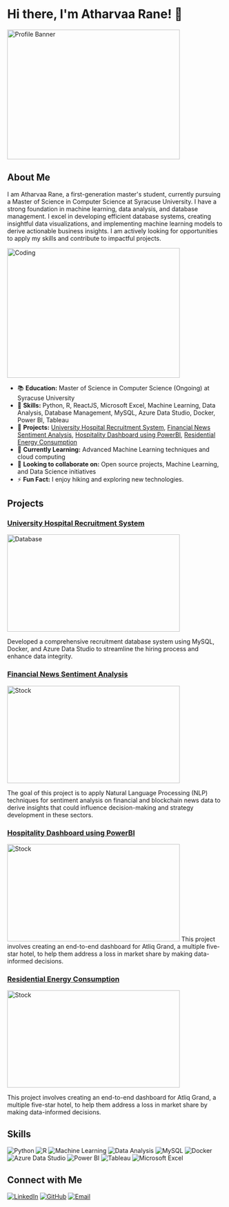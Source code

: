 # Hi there, I'm Atharvaa Rane! 👋
<img src="https://media.giphy.com/media/LaVp0AyqR5bGsC5Cbm/giphy.gif?cid=790b7611ht7h3pms3rsejedvtx13k5w3d4qrabw1s7eqjdq2&ep=v1_gifs_search&rid=giphy.gif&ct=g" width="400" height="300" alt="Profile Banner">

## About Me

I am Atharvaa Rane, a first-generation master's student, currently pursuing a Master of Science in Computer Science at Syracuse University. I have a strong foundation in machine learning, data analysis, and database management. I excel in developing efficient database systems, creating insightful data visualizations, and implementing machine learning models to derive actionable business insights. I am actively looking for opportunities to apply my skills and contribute to impactful projects.

<img src="https://media.giphy.com/media/IiHtE9KJTiiu6XOsEP/giphy.gif?cid=ecf05e47vf1n1kv4ran7ndi7k7gv3cu88xuiws7b8mr5zf9e&ep=v1_gifs_related&rid=giphy.gif&ct=g"
 width="400" height="300" alt="Coding">

- 📚 **Education:** Master of Science in Computer Science (Ongoing) at Syracuse University
- 🌟 **Skills:** Python, R, ReactJS, Microsoft Excel, Machine Learning, Data Analysis, Database Management, MySQL, Azure Data Studio, Docker, Power BI, Tableau
- 🔭 **Projects:** [University Hospital Recruitment System](https://github.com/atharvaa27/University_Hospital_Recruitment), [Financial News Sentiment Analysis](https://github.com/atharvaa27/NLP_FinancialNews_SentimentAnalysis), [Hospitality Dashboard using PowerBI](https://github.com/atharvaa27/Hospitality_Dashboard_using_PowerBI), [Residential Energy Consumption](https://github.com/atharvaa27/Residential_Energy_Consumption)
- 🌱 **Currently Learning:** Advanced Machine Learning techniques and cloud computing
- 👯 **Looking to collaborate on:** Open source projects, Machine Learning, and Data Science initiatives
- ⚡ **Fun Fact:** I enjoy hiking and exploring new technologies.

## Projects

### [University Hospital Recruitment System](https://github.com/atharvaa27/University_Hospital_Recruitment)
<img src="https://media.giphy.com/media/3o6MbpQEYfJXcwdgCQ/giphy.gif?cid=ecf05e47ryr736dgoq8iyhlfyt741miq7bjpm9ycgmcxzyia&ep=v1_gifs_related&rid=giphy.gif&ct=g" width="400" height="225" alt="Database">

Developed a comprehensive recruitment database system using MySQL, Docker, and Azure Data Studio to streamline the hiring process and enhance data integrity.

### [Financial News Sentiment Analysis](https://github.com/atharvaa27/NLP_FinancialNews_SentimentAnalysis)
<img src="https://media.giphy.com/media/FzM6t9qJl39BxevREi/giphy.gif?cid=790b7611dfj7kpj15pi8ibjenl7tt8tl3wuu5qmusy8tus68&ep=v1_gifs_search&rid=giphy.gif&ct=g" width="400" height="225" alt="Stock">

The goal of this project is to apply Natural Language Processing (NLP) techniques for sentiment analysis on financial and blockchain news data to derive insights that could influence decision-making and strategy development in these sectors.

### [Hospitality Dashboard using PowerBI](https://github.com/atharvaa27/Hospitality_Dashboard_using_PowerBI)
<img src="https://media.giphy.com/media/iRIf7MAdvOIbdxK4rR/giphy.gif?cid=ecf05e47pppw634m0ljlfqes7smo9vk2hslyejq0t12b8awe&ep=v1_gifs_related&rid=giphy.gif&ct=g" width="400" height="225" alt="Stock">
This project involves creating an end-to-end dashboard for Atliq Grand, a multiple five-star hotel, to help them address a loss in market share by making data-informed decisions.


### [Residential Energy Consumption](https://github.com/atharvaa27/Residential_Energy_Consumption)
<img src="https://media.giphy.com/media/v1.Y2lkPTc5MGI3NjExeHBhZzEzZ3UzNGRzOGFzMTlsdnJneXl5MzF5Zzgyano5cm9ybjlmZiZlcD12MV9naWZzX3NlYXJjaCZjdD1n/M0WG2i7RATxVBimGad/giphy.gif" width="400" height="225" alt="Stock">

This project involves creating an end-to-end dashboard for Atliq Grand, a multiple five-star hotel, to help them address a loss in market share by making data-informed decisions.



## Skills

![Python](https://img.shields.io/badge/Python-FFD43B?style=for-the-badge&logo=python&logoColor=blue)
![R](https://img.shields.io/badge/R-276DC3?style=for-the-badge&logo=r&logoColor=white)
![Machine Learning](https://img.shields.io/badge/Machine%20Learning-FF6F00?style=for-the-badge&logo=scikit-learn&logoColor=white)
![Data Analysis](https://img.shields.io/badge/Data%20Analysis-0078D4?style=for-the-badge&logo=azuredataexplorer&logoColor=white)
![MySQL](https://img.shields.io/badge/MySQL-00000F?style=for-the-badge&logo=mysql&logoColor=white)
![Docker](https://img.shields.io/badge/Docker-2496ED?style=for-the-badge&logo=docker&logoColor=white)
![Azure Data Studio](https://img.shields.io/badge/Azure%20Data%20Studio-0078D4?style=for-the-badge&logo=azuredevops&logoColor=white)
![Power BI](https://img.shields.io/badge/Power%20BI-F2C811?style=for-the-badge&logo=powerbi&logoColor=white)
![Tableau](https://img.shields.io/badge/Tableau-E97627?style=for-the-badge&logo=tableau&logoColor=white)
![Microsoft Excel](https://img.shields.io/badge/Microsoft%20Excel-217346?style=for-the-badge&logo=microsoft-excel&logoColor=white)

## Connect with Me

[![LinkedIn](https://img.shields.io/badge/LinkedIn-0077B5?style=for-the-badge&logo=linkedin&logoColor=white)](https://www.linkedin.com/in/atharvaa-rane/)
[![GitHub](https://img.shields.io/badge/GitHub-100000?style=for-the-badge&logo=github&logoColor=white)](https://github.com/atharvaa27)
[![Email](https://img.shields.io/badge/Email-D14836?style=for-the-badge&logo=gmail&logoColor=white)](mailto:atharvaa2014@gmail.com)
